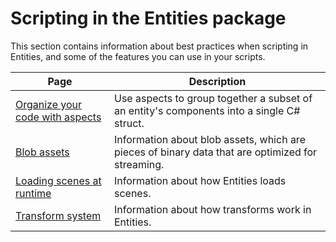 # Scripting in the Entities package

This section contains information about best practices when scripting in Entities, and some of the features you can use in your scripts.

|**Page**|**Description**|
|---|---|
|[Organize your code with aspects](aspects-intro.md)|Use aspects to group together a subset of an entity's components into a single C# struct. |
|[Blob assets](scripting-blob-assets.md)|Information about blob assets, which are pieces of binary data that are optimized for streaming.|
|[Loading scenes at runtime](scripting-loading-scenes.md)|Information about how Entities loads scenes.|
|[Transform system](transforms-intro.md)|Information about how transforms work in Entities.|